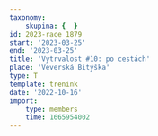 ```yaml
---
taxonomy:
    skupina: {  }
id: 2023-race_1879
start: '2023-03-25'
end: '2023-03-25'
title: 'Vytrvalost #10: po cestách'
place: 'Veverská Bitýška'
type: T
template: trenink
date: '2022-10-16'
import:
    type: members
    time: 1665954002
---
```


